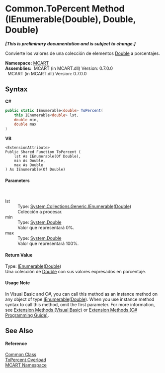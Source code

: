# Common.ToPercent Method (IEnumerable(Double), Double, Double)
 _**\[This is preliminary documentation and is subject to change.\]**_

Convierte los valores de una colección de elementos <a href="http://msdn2.microsoft.com/es-es/library/643eft0t" target="_blank">Double</a> a porcentajes.

**Namespace:**&nbsp;<a href="89e7854f-fe6f-d208-fb0c-b17953422852">MCART</a><br />**Assemblies:**&nbsp;&nbsp;MCART (in MCART.dll) Version: 0.7.0.0<br />&nbsp;&nbsp;MCART (in MCART.dll) Version: 0.7.0.0<br />

## Syntax

**C#**<br />
``` C#
public static IEnumerable<double> ToPercent(
	this IEnumerable<double> lst,
	double min,
	double max
)
```

**VB**<br />
``` VB
<ExtensionAttribute>
Public Shared Function ToPercent ( 
	lst As IEnumerable(Of Double),
	min As Double,
	max As Double
) As IEnumerable(Of Double)
```


#### Parameters
&nbsp;<dl><dt>lst</dt><dd>Type: <a href="http://msdn2.microsoft.com/es-es/library/9eekhta0" target="_blank">System.Collections.Generic.IEnumerable</a>(<a href="http://msdn2.microsoft.com/es-es/library/643eft0t" target="_blank">Double</a>)<br />Colección a procesar.</dd><dt>min</dt><dd>Type: <a href="http://msdn2.microsoft.com/es-es/library/643eft0t" target="_blank">System.Double</a><br />Valor que representará 0%.</dd><dt>max</dt><dd>Type: <a href="http://msdn2.microsoft.com/es-es/library/643eft0t" target="_blank">System.Double</a><br />Valor que representará 100%.</dd></dl>

#### Return Value
Type: <a href="http://msdn2.microsoft.com/es-es/library/9eekhta0" target="_blank">IEnumerable</a>(<a href="http://msdn2.microsoft.com/es-es/library/643eft0t" target="_blank">Double</a>)<br />Una colección de <a href="http://msdn2.microsoft.com/es-es/library/643eft0t" target="_blank">Double</a> con sus valores expresados en porcentaje.

#### Usage Note
In Visual Basic and C#, you can call this method as an instance method on any object of type <a href="http://msdn2.microsoft.com/es-es/library/9eekhta0" target="_blank">IEnumerable</a>(<a href="http://msdn2.microsoft.com/es-es/library/643eft0t" target="_blank">Double</a>). When you use instance method syntax to call this method, omit the first parameter. For more information, see <a href="http://msdn.microsoft.com/en-us/library/bb384936.aspx">Extension Methods (Visual Basic)</a> or <a href="http://msdn.microsoft.com/en-us/library/bb383977.aspx">Extension Methods (C# Programming Guide)</a>.

## See Also


#### Reference
<a href="2fd80ad6-3642-bb7d-ce7a-ef1284d6d716">Common Class</a><br /><a href="2530d21a-faf8-e8b5-1cc2-1920d91c1321">ToPercent Overload</a><br /><a href="89e7854f-fe6f-d208-fb0c-b17953422852">MCART Namespace</a><br />